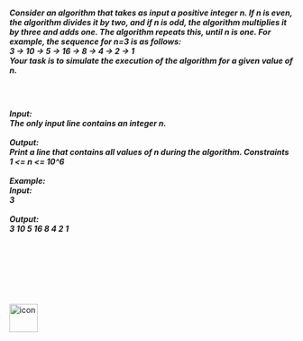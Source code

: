 <h5>Consider an algorithm that takes as input a positive integer n. If n is even, the algorithm divides it by two, and if n is odd, the algorithm multiplies it by three and adds one. The algorithm repeats this, until n is one. For example, the sequence for n=3 is as follows:</br>
3 -> 10 -> 5 -> 16 -> 8 -> 4 -> 2 -> 1
<br/>
Your task is to simulate the execution of the algorithm for a given value of n.
</h5><br>
<h5>
<b>Input:</b><br>
The only input line contains an integer n.<br><br>
<b>Output:</b><br>
Print a line that contains all values of n during the algorithm.
Constraints
<br>
1 <= n <= 10^6
<br><br><b>Example:</b><br>
Input:<br>
3<br>
<br>
Output:<br>
3 10 5 16 8 4 2 1
</h5>
<br><br><br><br><br><br>
<img alt="icon" src="https://github.com/user-attachments/assets/b613c6f7-eb86-4565-a693-d2d314dca869" width=50 height=50/>
